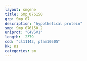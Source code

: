 ```yaml
---
layout: smgene
title: Smp_076150
grp: Smp_07
description: "hypothetical protein"
smp: Smp_076150.2
uniprot: "G4VSV1"
length:  2379
cdd: "cl11143, pfam10505"
kk: ns
categories: sm
---
```

